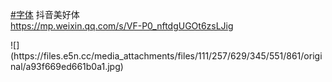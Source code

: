 <p><a href="https://e5n.cc/tags/%E5%AD%97%E4%BD%93" class="mention hashtag" rel="tag">#<span>字体</span></a> 抖音美好体 <br /><a href="https://mp.weixin.qq.com/s/VF-P0_nftdgUGOt6zsLJig" target="_blank" rel="nofollow noopener" translate="no"><span class="invisible">https://</span><span class="ellipsis">mp.weixin.qq.com/s/VF-P0_nftdg</span><span class="invisible">UGOt6zsLJig</span></a></p>
![](https://files.e5n.cc/media_attachments/files/111/257/629/345/551/861/original/a93f669ed661b0a1.jpg)